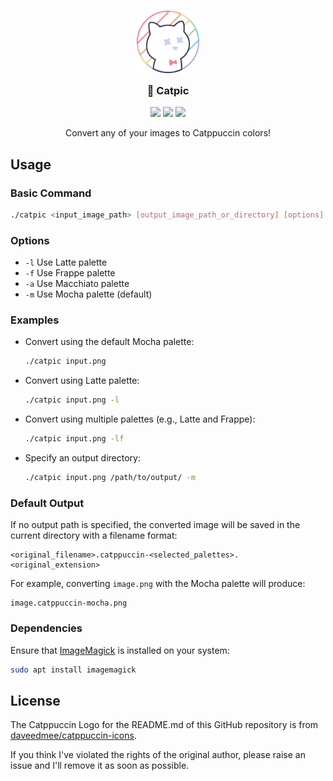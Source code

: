 <h3 align="center">
    <img src="https://raw.githubusercontent.com/Daveedmee/catppuccin-icons/main/assets/logo/logo.png" width="100" alt="Logo"/><br/>
    <img src="https://raw.githubusercontent.com/catppuccin/catppuccin/main/assets/misc/transparent.png" height="30" width="0px"/>
    🎨 Catpic</a>
    <img src="https://raw.githubusercontent.com/catppuccin/catppuccin/main/assets/misc/transparent.png" height="30" width="0px"/>
</h3>

<p align="center">
    <a href="https://github.com/silvaire-qwq/catpic/stargazers"><img src="https://img.shields.io/github/stars/silvaire-qwq/catpic?colorA=363a4f&colorB=b7bdf8&style=for-the-badge"></a>
    <a href="https://github.com/silvaire-qwq/catpic/issues"><img src="https://img.shields.io/github/issues/silvaire-qwq/catpic?colorA=363a4f&colorB=f5a97f&style=for-the-badge"></a>
    <a href="https://github.com/silvaire-qwq/catpic/contributors"><img src="https://img.shields.io/github/contributors/silvaire-qwq/catpic?colorA=363a4f&colorB=a6da95&style=for-the-badge"></a>
</p>


<p align="center">
Convert any of your images to Catppuccin colors!
</p>

## Usage

### Basic Command

```bash
./catpic <input_image_path> [output_image_path_or_directory] [options]
```

### Options

- `-l` Use Latte palette
- `-f` Use Frappe palette
- `-a` Use Macchiato palette
- `-m` Use Mocha palette (default)

### Examples

- Convert using the default Mocha palette:
  ```bash
  ./catpic input.png
  ```
- Convert using Latte palette:
  ```bash
  ./catpic input.png -l
  ```
- Convert using multiple palettes (e.g., Latte and Frappe):
  ```bash
  ./catpic input.png -lf
  ```
- Specify an output directory:
  ```bash
  ./catpic input.png /path/to/output/ -m
  ```

### Default Output

If no output path is specified, the converted image will be saved in the current directory with a filename format:

```
<original_filename>.catppuccin-<selected_palettes>.<original_extension>
```

For example, converting `image.png` with the Mocha palette will produce:

```
image.catppuccin-mocha.png
```

### Dependencies

Ensure that [ImageMagick](https://imagemagick.org/) is installed on your system:

```bash
sudo apt install imagemagick
```

## License
The Catppuccin Logo for the README.md of this GitHub repository is from [daveedmee/catppuccin-icons](https://github.com/daveedmee/catppuccin-icons). 

If you think I've violated the rights of the original author, please raise an issue and I'll remove it as soon as possible.